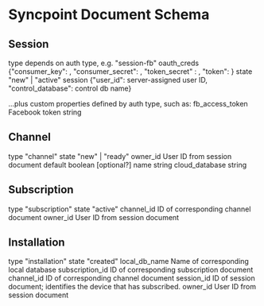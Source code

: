 # Syncpoint Document Schema ##

## Session ##
type            depends on auth type, e.g. "session-fb"
oauth_creds     {"consumer_key": , "consumer_secret": , "token_secret" : , "token": }
state           "new" | "active"
session         {"user_id": server-assigned user ID, "control_database": control db name}

...plus custom properties defined by auth type, such as:
fb_access_token Facebook token string


## Channel ##

type            "channel"
state           "new" | "ready"
owner_id        User ID from session document
default         boolean [optional?]
name            string
cloud_database  string

## Subscription ##

type            "subscription"
state           "active"
channel_id      ID of corresponding channel document
owner_id        User ID from session document

## Installation ##

type            "installation"
state           "created"
local_db_name   Name of corresponding local database
subscription_id ID of corresponding subscription document
channel_id      ID of corresponding channel document
session_id      ID of session document; identifies the device that has subscribed.
owner_id        User ID from session document
